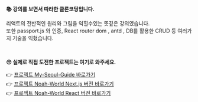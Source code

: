 <br/>

**📚 강의를 보면서 따라한 클론코딩입니다.**

리액트의 전반적인 원리와 그림을 익힐수있는 뜻깊은 강의였습니다.<br/>
또한 passport.js 와 인증, React router dom , antd , DB를 활용한 CRUD 등 여러가지 기술을 익혔습니다.

<br/>

**😙 실제로 직접 도전한 프로젝트는 여기로 와주세요.**

👉 [프로젝트 My-Seoul-Guide 바로가기](https://github.com/noah071610/My-Seoul-Guide)<br/>
👉 [프로젝트 Noah-World Next.js 버전 바로가기](https://github.com/noah071610/Next_Noahworld)<br/>
👉 [프로젝트 Noah-World React 버전 바로가기](https://github.com/noah071610/React_Noahworld)

<br/><br/><br/><br/>
